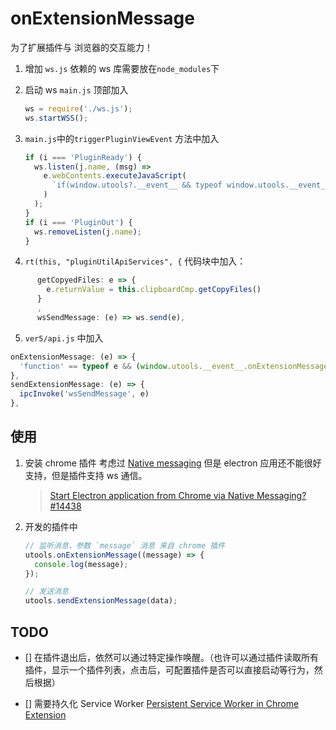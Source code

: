 # onExtensionMessage

为了扩展插件与 浏览器的交互能力！

1. 增加 `ws.js`
   依赖的 ws 库需要放在`node_modules`下

2. 启动 ws
   `main.js` 顶部加入

   ```js
   ws = require('./ws.js');
   ws.startWSS();
   ```

3. `main.js`中的`triggerPluginViewEvent` 方法中加入

   ```js
   if (i === 'PluginReady') {
     ws.listen(j.name, (msg) =>
       e.webContents.executeJavaScript(
         `if(window.utools?.__event__ && typeof window.utools.__event__.onExtensionMessage === 'function' ) { try { window.utools.__event__.onExtensionMessage(${msg})} catch(e) {} }`
       )
     );
   }
   if (i === 'PluginOut') {
     ws.removeListen(j.name);
   }
   ```

4. `rt(this, "pluginUtilApiServices", {` 代码块中加入：

```js
      getCopyedFiles: e => {
        e.returnValue = this.clipboardCmp.getCopyFiles()
      }
      ,
      wsSendMessage: (e) => ws.send(e),
```

5. `ver5/api.js` 中加入

```js
onExtensionMessage: (e) => {
  'function' == typeof e && (window.utools.__event__.onExtensionMessage = e);
},
sendExtensionMessage: (e) => {
  ipcInvoke('wsSendMessage', e)
},
```

## 使用

1. 安装 chrome 插件
   考虑过 [Native messaging](https://developer.chrome.com/docs/extensions/mv3/nativeMessaging/) 但是 electron 应用还不能很好支持，但是插件支持 ws 通信。

   > [Start Electron application from Chrome via Native Messaging? #14438](https://github.com/electron/electron/issues/14438)

2. 开发的插件中

   ```js
   // 监听消息，参数 `message` 消息 来自 chrome 插件
   utools.onExtensionMessage((message) => {
     console.log(message);
   });

   // 发送消息
   utools.sendExtensionMessage(data);
   ```

## TODO

- [] 在插件退出后，依然可以通过特定操作唤醒。（也许可以通过插件读取所有插件，显示一个插件列表，点击后，可配置插件是否可以直接启动等行为，然后根据）

- [] 需要持久化 Service Worker
  [Persistent Service Worker in Chrome Extension](https://stackoverflow.com/questions/66618136/persistent-service-worker-in-chrome-extension/66618269#)
